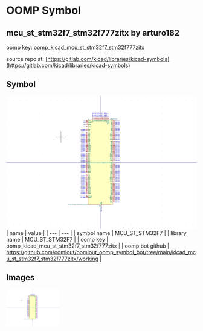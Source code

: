 # OOMP Symbol  
## mcu_st_stm32f7_stm32f777zitx  by arturo182  
  
oomp key: oomp_kicad_mcu_st_stm32f7_stm32f777zitx  
  
source repo at: [https://gitlab.com/kicad/libraries/kicad-symbols](https://gitlab.com/kicad/libraries/kicad-symbols)  
## Symbol  
  
[![working.png](working_600.png)](working.png)  
| name | value | 
| --- | --- | 
| symbol name | MCU_ST_STM32F7 | 
| library name | MCU_ST_STM32F7 | 
| oomp key | oomp_kicad_mcu_st_stm32f7_stm32f777zitx | 
| oomp bot github | https://github.com/oomlout/oomlout_oomp_symbol_bot/tree/main/kicad_mcu_st_stm32f7_stm32f777zitx/working | 
## Images  
  
[![working.png](working_140.png)](working.png)  
